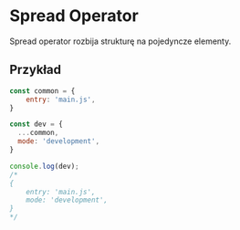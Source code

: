 # Spread Operator

Spread operator rozbija strukturę na pojedyncze elementy.

## Przykład

```js
const common = {
    entry: 'main.js',
}

const dev = {
  ...common,
  mode: 'development',
}

console.log(dev);
/*
{
    entry: 'main.js',
    mode: 'development',
}
*/
```
